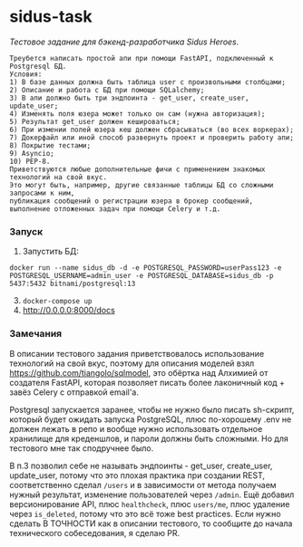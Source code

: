 # sidus-task

_Тестовое задание для бэкенд-разработчика Sidus Heroes._

```
Треубется написать простой апи при помощи FastAPI, подключенный к Postgresql БД.
Условия:
1) В базе данных должна быть таблица user с произвольными столбцами;
2) Описание и работа с БД при помощи SQLalchemy;
3) В апи должно быть три эндпоинта - get_user, сreate_user, update_user;
4) Изменять поля юзера может только он сам (нужна авторизация);
5) Результат get_user должен кешироваться;
6) При измении полей юзера кеш должен сбрасываться (во всех воркерах);
7) Докерфайл или иной способ развернуть проект и проверить работу апи;
8) Покрытие тестами;
9) Asyncio;
10) PEP-8.
Приветствуются любые дополнительные фичи с применением знакомых технологий на свой вкус.
Это могут быть, например, другие связанные таблицы БД cо сложными запросами к ним,
публикация сообщений о регистрации юзера в брокер сообщений,
выполнение отложенных задач при помощи Сelery и т.д.
```

### Запуск

1. Запустить БД: 
```
docker run --name sidus_db -d -e POSTGRESQL_PASSWORD=userPass123 -e POSTGRESQL_USERNAME=admin_user -e POSTGRESQL_DATABASE=sidus_db -p 5437:5432 bitnami/postgresql:13
```
3. `docker-compose up`
4. http://0.0.0.0:8000/docs

### Замечания

В описании тестового задания приветствовалось использование технологий на свой вкус, поэтому для описания моделей взял https://github.com/tiangolo/sqlmodel, это обёртка над Алхимией от создателя FastAPI, которая позволяет писать более лаконичный код + завёз Celery с отправкой email'а. 

Postgresql запускается заранее, чтобы не нужно было писать sh-скрипт, который будет ожидать запуска PostgreSQL, плюс по-хорошему .env не должен лежать в репо и вообще нужно использовать отдельное хранилище для креденшлов, и пароли должны быть сложными. Но для тестового мне так сподручнее было. 

В п.3 позволил себе не называть эндпоинты - get_user, сreate_user, update_user, потому что это плохая практика при создании REST, соответственно сделал `/users` и в зависимости от метода получаем нужный результат, изменение пользователей через `/admin`. Ещё добавил версионирование API, плюс `healthcheck`, плюс `users/me`, плюс удаление через `is_deleted`, потому что это всё тоже best practices. Если нужно сделать В ТОЧНОСТИ как в описании тестового, то сообщите до начала технического собеседования, я сделаю PR.
